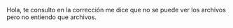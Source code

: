 Hola, te consulto en la corrección me dice que no se puede ver los archivos pero no entiendo que archivos.
